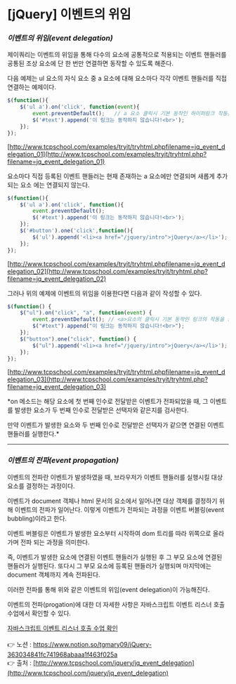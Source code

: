 # [jQuery] 이벤트의 위임

### *이벤트의 위임(event delegation)*

제이쿼리는 이벤트의 위임을 통해 다수의 요소에 공통적으로 적용되는 이벤트 핸들러를 
공통된 조상 요소에 단 한 번만 연결하면 동작할 수 있도록 해준다.

다음 예제는 ul 요소의 자식 요소 중 a 요소에 대해 요소마다 각각 이벤트 핸들러를 직접 연결하는 
예제이다.

```jsx
$(function(){
	$('ul a').on('click', function(event){
		event.preventDefault();   // a 요소 클릭시 기본 동작인 하이퍼링크 작동을 중지시킴
		$('#text').append('이 링크는 동작하지 않습니다!<br>');
	});
});
```

[http://www.tcpschool.com/examples/tryit/tryhtml.phpfilename=jq_event_delegation_01](http://www.tcpschool.com/examples/tryit/tryhtml.php?filename=jq_event_delegation_01)

요소마다 직접 등록된 이벤트 핸들러는 현재 존재하는 a 요소에만 연결되며 새롭게 추가되는 요소
에는 연결되지 않는다.

```jsx
$(function(){
	$('ul a').on('click', function(){
		event.preventDefault();
		$('#text').append('이 링크는 동작하지 않습니다!<br>');
	});
	$('#button').one('click',function(){
		$('ul').append('<li><a href="/jquery/intro">jQuery</a></li>');
	});
});
```

[http://www.tcpschool.com/examples/tryit/tryhtml.phpfilename=jq_event_delegation_02](http://www.tcpschool.com/examples/tryit/tryhtml.php?filename=jq_event_delegation_02)

그러나 위의 예제에 이벤트의 위임을 이용한다면 다음과 같이 작성할 수 있다.

```jsx
$(function() {
    $("ul").on("click", "a", function(event) {
        event.preventDefault(); // <a>요소의 클릭시 기본 동작인 링크의 작동을 중지시킴.
        $("#text").append("이 링크는 동작하지 않습니다!<br>");
    });
    $("button").one("click", function() {
        $("ul").append('<li><a href="/jquery/intro">jQuery</a></li>');
    });
});
```

[http://www.tcpschool.com/examples/tryit/tryhtml.phpfilename=jq_event_delegation_03](http://www.tcpschool.com/examples/tryit/tryhtml.php?filename=jq_event_delegation_03)

*on 메소드는 해당 요소에 첫 번째 인수로 전달받은 이벤트가 전파되었을 때, 그 이벤트를 발생한 
요소가 두 번째 인수로 전달받은 선택자와 같은지를 검사한다.

만약 이벤트가 발생한 요소와 두 번째 인수로 전달받은 선택자가 같으면 연결된 이벤트 핸들러를 
실행한다.*

---

### *이벤트의 전파(event propagation)*

이벤트의 전파란 이벤트가 발생하였을 때, 브라우저가 이벤트 핸들러를 실행시킬 대상 요소를 
결정하는 과정이다.

이벤트가 document 객체나 html 문서의 요소에서 일어나면 대상 객체를 결정하기 위해 이벤트의 
전파가 일어난다. 이렇게 이벤트가 전파되는 과정을 이벤트 버블링(event bubbling)이라고 한다.

이벤트 버블링은 이벤트가 발생한 요소부터 시작하여 dom 트리를 따라 위쪽으로 올라가며 전파
되는 과정을 의미한다.

즉, 이벤트가 발생한 요소에 연결된 이벤트 핸들러가 실행된 후 그 부모 요소에 연결된 핸들러가 
실행된다. 또다시 그 부모 요소에 등록된 핸들러가 실행되며 마지막에는 document 객체까지 계속 
전파된다.

이러한 전파를 통해 위와 같은 이벤트의 위임(event delegation)이 가능해진다.

이벤트의 전파(progation)에 대한 더 자세한 사항은 자바스크립트 이벤트 리스너 호출 수업에서 확인할 수 있다.

[자바스크립트 이벤트 리스너 호출 수업 확인](http://www.tcpschool.com/javascript/js_event_eventListenerCall)
<br><br>
👉 노션 : https://www.notion.so/tgmary09/jQuery-363034841fc741968abaaa1f463f025a
<br>
👉 출처 : [http://www.tcpschool.com/jquery/jq_event_delegation](http://www.tcpschool.com/jquery/jq_event_delegation)
